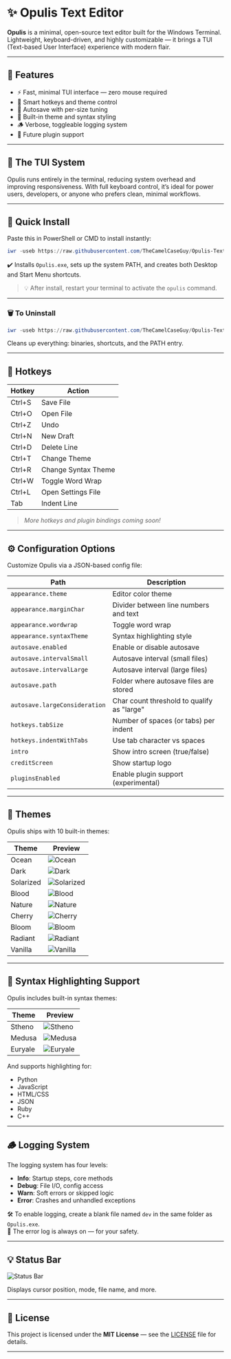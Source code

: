 # ✨ Opulis Text Editor

**Opulis** is a minimal, open-source text editor built for the Windows Terminal. Lightweight, keyboard-driven, and highly customizable — it brings a TUI (Text-based User Interface) experience with modern flair.

---

## 📜 Features

- ⚡ Fast, minimal TUI interface — zero mouse required  
- 🧠 Smart hotkeys and theme control  
- 💾 Autosave with per-size tuning  
- 🎨 Built-in theme and syntax styling  
- 🪵 Verbose, toggleable logging system  
- 🔌 Future plugin support

---

## 🧱 The TUI System

Opulis runs entirely in the terminal, reducing system overhead and improving responsiveness. With full keyboard control, it’s ideal for power users, developers, or anyone who prefers clean, minimal workflows.

---

## 🚀 Quick Install

Paste this in PowerShell or CMD to install instantly:

```powershell
iwr -useb https://raw.githubusercontent.com/TheCamelCaseGuy/Opulis-Text-Editor/main/installer/installer.bat | iex
```

✔️ Installs `Opulis.exe`, sets up the system PATH, and creates both Desktop and Start Menu shortcuts.

> 💡 After install, restart your terminal to activate the `opulis` command.

---

### 🗑️ To Uninstall

```powershell
iwr -useb https://raw.githubusercontent.com/TheCamelCaseGuy/Opulis-Text-Editor/main/installer/uninstaller.bat | iex
```

Cleans up everything: binaries, shortcuts, and the PATH entry.

---

## 🎹 Hotkeys

| Hotkey     | Action                 |
|------------|------------------------|
| Ctrl+S     | Save File              |
| Ctrl+O     | Open File              |
| Ctrl+Z     | Undo                   |
| Ctrl+N     | New Draft              |
| Ctrl+D     | Delete Line            |
| Ctrl+T     | Change Theme           |
| Ctrl+R     | Change Syntax Theme    |
| Ctrl+W     | Toggle Word Wrap       |
| Ctrl+L     | Open Settings File     |
| Tab        | Indent Line            |

> *More hotkeys and plugin bindings coming soon!*

---

## ⚙️ Configuration Options

Customize Opulis via a JSON-based config file:

| Path                          | Description                                   |
|-------------------------------|-----------------------------------------------|
| `appearance.theme`            | Editor color theme                            |
| `appearance.marginChar`       | Divider between line numbers and text         |
| `appearance.wordwrap`         | Toggle word wrap                              |
| `appearance.syntaxTheme`      | Syntax highlighting style                     |
| `autosave.enabled`            | Enable or disable autosave                    |
| `autosave.intervalSmall`      | Autosave interval (small files)               |
| `autosave.intervalLarge`      | Autosave interval (large files)               |
| `autosave.path`               | Folder where autosave files are stored        |
| `autosave.largeConsideration`| Char count threshold to qualify as "large"    |
| `hotkeys.tabSize`            | Number of spaces (or tabs) per indent         |
| `hotkeys.indentWithTabs`      | Use tab character vs spaces                   |
| `intro`                       | Show intro screen (true/false)                |
| `creditScreen`                | Show startup logo                             |
| `pluginsEnabled`              | Enable plugin support (experimental)          |

---

## 🎨 Themes

Opulis ships with 10 built-in themes:

| Theme       | Preview                             |
|-------------|--------------------------------------|
| Ocean       | ![Ocean](/examples/ocean.png)        |
| Dark        | ![Dark](/examples/dark.png)          |
| Solarized   | ![Solarized](/examples/solarized.png)|
| Blood       | ![Blood](/examples/blood.png)        |
| Nature      | ![Nature](/examples/nature.png)      |
| Cherry      | ![Cherry](/examples/cherry.png)      |
| Bloom       | ![Bloom](/examples/bloom.png)        |
| Radiant     | ![Radiant](/examples/radiant.png)    |
| Vanilla     | ![Vanilla](/examples/vanilla.png)    |

---

## 🧠 Syntax Highlighting Support

Opulis includes built-in syntax themes:

| Theme      | Preview                           |
|------------|------------------------------------|
| Stheno     | ![Stheno](/examples/stheno.png)    |
| Medusa     | ![Medusa](/examples/medusa.png)    |
| Euryale    | ![Euryale](/examples/euryale.png)  |

And supports highlighting for:

- Python
- JavaScript
- HTML/CSS
- JSON
- Ruby
- C++

---

## 🪵 Logging System

The logging system has four levels:

- **Info**: Startup steps, core methods  
- **Debug**: File I/O, config access  
- **Warn**: Soft errors or skipped logic  
- **Error**: Crashes and unhandled exceptions  

🛠 To enable logging, create a blank file named `dev` in the same folder as `Opulis.exe`.  
🧱 The error log is always on — for your safety.

---

## 💡 Status Bar
![Status Bar](/examples/statusbar.png)

Displays cursor position, mode, file name, and more.

---

## 📄 License

This project is licensed under the **MIT License** — see the [LICENSE](LICENSE) file for details.

---
